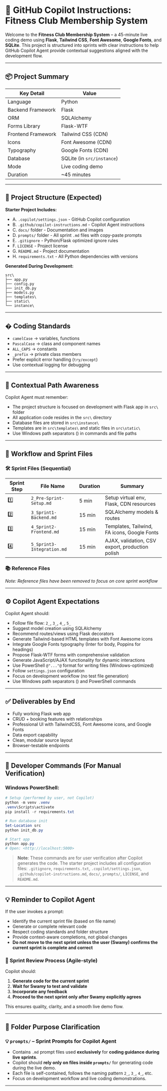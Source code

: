 # 🤖 GitHub Copilot Instructions: Fitness Club Membership System

Welcome to the **Fitness Club Membership System** – a 45-minute live coding demo using **Flask**, **Tailwind CSS**, **Font Awesome**, **Google Fonts**, and **SQLite**. This project is structured into sprints with clear instructions to help GitHub Copilot Agent provide contextual suggestions aligned with the development flow.

---

## 📦 Project Summary

| Key Detail         | Value                      |
| ------------------ | -------------------------- |
| Language           | Python                     |
| Backend Framework  | Flask                      |
| ORM                | SQLAlchemy                 |
| Forms Library      | Flask-WTF                  |
| Frontend Framework | Tailwind CSS (CDN)         |
| Icons              | Font Awesome (CDN)         |
| Typography         | Google Fonts (CDN)         |
| Database           | SQLite (in `src/instance`) |
| Mode               | Live coding demo           |
| Duration           | ~45 minutes                |

---

## 📁 Project Structure (Expected)

**Starter Project Includes:**

- A. `.copilot/settings.json` - GitHub Copilot configuration
- B. `.github/copilot-instructions.md` - Copilot Agent instructions
- C. `docs/` folder - Documentation and images
- D. `prompts/` folder - All sprint `.md` files with copy-paste prompts
- E. `.gitignore` - Python/Flask optimized ignore rules
- F. `LICENSE` - Project license
- G. `README.md` - Project documentation
- H. `requirements.txt` - All Python dependencies with versions

**Generated During Development:**

```
src\
├── app.py
├── config.py
├── init_db.py
├── models.py
├── templates\
├── static\
└── instance\
```

---

## � Coding Standards

- `camelCase` → variables, functions
- `PascalCase` → class and component names
- `ALL_CAPS` → constants
- `_prefix` → private class members
- Prefer explicit error handling (`try/except`)
- Use contextual logging for debugging

---

## 🧠 Contextual Path Awareness

Copilot Agent must remember:

- The project structure is focused on development with Flask app in `src\` folder
- All application code resides in the `src\` directory
- Database files are stored in `src\instance\`
- Templates are in `src\templates\` and static files in `src\static\`
- Use Windows path separators (\) in commands and file paths

---

## 🚦 Workflow and Sprint Files

### 🛠 Sprint Files (Sequential)

| Sprint Step | File Name                  | Duration | Summary                                         |
| ----------- | -------------------------- | -------- | ----------------------------------------------- |
| 1️⃣          | `2_Pre-Sprint-Setup.md`    | 5 min    | Setup virtual env, Flask, CDN resources         |
| 2️⃣          | `3_Sprint1-Backend.md`     | 15 min   | SQLAlchemy models & routes                      |
| 3️⃣          | `4_Sprint2-Frontend.md`    | 15 min   | Templates, Tailwind, FA icons, Google Fonts     |
| 4️⃣          | `5_Sprint3-Integration.md` | 15 min   | AJAX, validation, CSV export, production polish |

### 📚 Reference Files

_Note: Reference files have been removed to focus on core sprint workflow_

---

## ⚙️ Copilot Agent Expectations

Copilot Agent should:

- Follow file flow: `2_`, `3_`, `4_`, `5_`
- Suggest model creation using SQLAlchemy
- Recommend routes/views using Flask decorators
- Generate Tailwind-based HTML templates with Font Awesome icons
- Integrate Google Fonts typography (Inter for body, Poppins for headings)
- Propose Flask-WTF forms with comprehensive validation
- Generate JavaScript/AJAX functionality for dynamic interactions
- Use PowerShell `@"..."@` format for writing files (Windows-optimized)
- Follow `settings.json` configuration
- Focus on development workflow (no test file generation)
- Use Windows path separators (\) and PowerShell commands

---

## ✅ Deliverables by End

- Fully working Flask web app
- CRUD + booking features with relationships
- Professional UI with TailwindCSS, Font Awesome icons, and Google Fonts
- Data export capability
- Clean, modular source layout
- Browser-testable endpoints

---

## 🔁 Developer Commands (For Manual Verification)

### **Windows PowerShell:**

```powershell
# Setup (performed by user, not Copilot)
python -m venv .venv
.venv\Scripts\activate
pip install -r requirements.txt

# Run database init
Set-Location src
python init_db.py

# Start app
python app.py
# Open: <http://localhost:5000>
```

> **Note**: These commands are for user verification after Copilot generates the code. The starter project includes all configuration files: `.gitignore`, `requirements.txt`, `.copilot/settings.json`, `.github/copilot-instructions.md`, `docs/`, `prompts/`, `LICENSE`, and `README.md`.

---

## 💡 Reminder to Copilot Agent

If the user invokes a prompt:

- Identify the current sprint file (based on file name)
- Generate or complete relevant code
- Respect coding standards and folder structure
- Provide context-aware completions, not global changes
- **Do not move to the next sprint unless the user (Swamy) confirms the current sprint is complete and correct**

### 🧪 Sprint Review Process (Agile-style)

Copilot should:

1. **Generate code for the current sprint**
2. **Wait for Swamy to test and validate**
3. **Incorporate any feedback**
4. **Proceed to the next sprint only after Swamy explicitly agrees**

This ensures quality, clarity, and a smooth live demo flow.

---

## 📂 Folder Purpose Clarification

### 💡 `prompts/` – Sprint Prompts for Copilot Agent

- Contains `.md` prompt files used **exclusively** for **coding guidance during live sprints**.
- Copilot should **rely only on files inside `prompts/`** for generating code during the live demo.
- Each file is self-contained, follows the naming pattern `2_`, `3_`, `4_`, etc.
- Focus on development workflow and live coding demonstrations.

---
